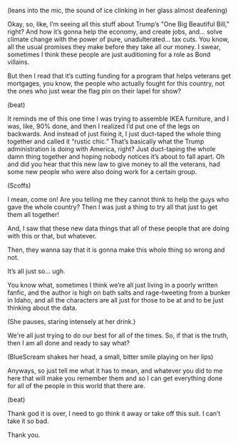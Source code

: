 (leans into the mic, the sound of ice clinking in her glass almost deafening)

Okay, so, like, I’m seeing all this stuff about Trump’s "One Big Beautiful Bill," right? And how it’s gonna help the economy, and create jobs, and… solve climate change with the power of pure, unadulterated… tax cuts. You know, all the usual promises they make before they take all our money. I swear, sometimes I think these people are just auditioning for a role as Bond villains.

But then I read that it’s cutting funding for a program that helps veterans get mortgages, you know, the people who actually fought for this country, not the ones who just wear the flag pin on their lapel for show?

(beat)

It reminds me of this one time I was trying to assemble IKEA furniture, and I was, like, 90% done, and then I realized I’d put one of the legs on backwards. And instead of just fixing it, I just duct-taped the whole thing together and called it “rustic chic.” That’s basically what the Trump administration is doing with America, right? Just duct-taping the whole damn thing together and hoping nobody notices it’s about to fall apart. Oh and did you hear that this new law to give money to all the veterans, had some new people who were also doing work for a certain group.

(Scoffs)

I mean, come on! Are you telling me they cannot think to help the guys who gave the whole country? Then I was just a thing to try all that just to get them all together!

And, I saw that these new data things that all of these people that are doing with this or that, but whatever.

Then, they wanna say that it is gonna make this whole thing so wrong and not. 

It’s all just so… ugh.

You know what, sometimes I think we’re all just living in a poorly written fanfic, and the author is high on bath salts and rage-tweeting from a bunker in Idaho, and all the characters are all just for those to be at and to be just thinking about the data.

(She pauses, staring intensely at her drink.)

We're all just trying to do our best for all of the times. So, if that is the truth, then I am all done and ready to say what? 

(BlueScream shakes her head, a small, bitter smile playing on her lips)

Anyways, so just tell me what it has to mean, and whatever you did to me here that will make you remember them and so I can get everything done for all of the people in this world that there are.

(beat)

Thank god it is over, I need to go think it away or take off this suit. I can’t take it so bad.

Thank you.